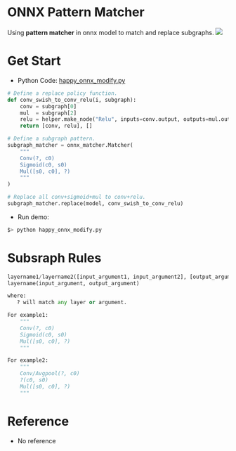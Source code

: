 # ONNX Pattern Matcher
Using **pattern matcher** in onnx model to match and replace subgraphs.
![](sample.png)


# Get Start
- Python Code: [happy_onnx_modify.py](happy_onnx_modify.py)
```python
# Define a replace policy function.
def conv_swish_to_conv_relu(i, subgraph):
    conv = subgraph[0]
    mul  = subgraph[2]
    relu = helper.make_node("Relu", inputs=conv.output, outputs=mul.output, name=f"{conv.output[0]}_relu")
    return [conv, relu], []

# Define a subgraph pattern.
subgraph_matcher = onnx_matcher.Matcher(
    """
    Conv(?, c0)
    Sigmoid(c0, s0)
    Mul([s0, c0], ?)
    """
)

# Replace all conv+sigmoid+mul to conv+relu.
subgraph_matcher.replace(model, conv_swish_to_conv_relu)
```

- Run demo:
```bash
$> python happy_onnx_modify.py
```

# Subsraph Rules
```python
layername1/layername2([input_argument1, input_argument2], [output_argument1, output_argument2])
layername(input_argument, output_argument)

where:
   ? will match any layer or argument.

For example1:
    """
    Conv(?, c0)
    Sigmoid(c0, s0)
    Mul([s0, c0], ?)
    """

For example2:
    """
    Conv/Avgpool(?, c0)
    ?(c0, s0)
    Mul([s0, c0], ?)
    """
```

# Reference
- No reference
